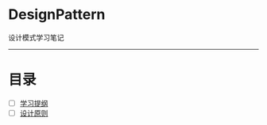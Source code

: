 # DesignPattern
设计模式学习笔记

---
# 目录
- [ ] [学习提纲](https://github.com/HappyTeam2018/DesignPattern/blob/master/学习提纲.md)
- [ ] [设计原则](https://github.com/HappyTeam2018/DesignPattern/blob/master/面向对象设计原则.md)
